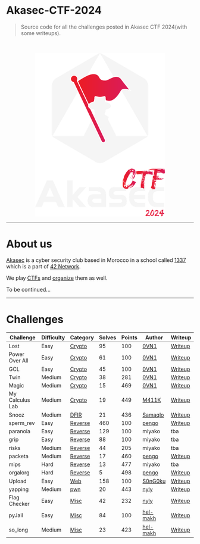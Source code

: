 # Akasec-CTF-2024
> Source code for all the challenges posted in Akasec CTF 2024(with some writeups).

<br>

<p align="center">
  <img src="img/akasec_logo.png"  width="350"/>
</p>

------------------------------

# About us

[Akasec](https://akasec.club) is a cyber security club based in Morocco in a school called [1337](https://1337.ma) which is a part of [42 Network](https://42.fr).

We play [CTFs](https://ctftime.org/team/107202) and [organize](https://ctftime.org/event/2222) them as well.

To be continued...

------------------------------

# Challenges


| Challenge | Difficulty | Category | Solves | Points | Author | Writeup |
| --------- | ---------- | -------- | ------ | ------ | ------ | ------- |
| Lost      | Easy       | [Crypto](https://github.com/AkaSec-1337-CyberSecurity-Club/Akasec-CTF-2024/tree/main/crypto)   | 95     | 100    | [0VN1](https://github.com/sou200) | [Writeup](https://github.com/AkaSec-1337-CyberSecurity-Club/Akasec-CTF-2024/tree/main/crypto#lost) |
| Power Over All | Easy | [Crypto](https://github.com/AkaSec-1337-CyberSecurity-Club/Akasec-CTF-2024/tree/main/crypto) | 61 | 100 | [0VN1](https://github.com/sou200) | [Writeup](https://github.com/AkaSec-1337-CyberSecurity-Club/Akasec-CTF-2024/tree/main/crypto#power-over-all) |
| GCL | Easy | [Crypto](https://github.com/AkaSec-1337-CyberSecurity-Club/Akasec-CTF-2024/tree/main/crypto) | 45 | 100 | [0VN1](https://github.com/sou200) | [Writeup](https://github.com/AkaSec-1337-CyberSecurity-Club/Akasec-CTF-2024/tree/main/crypto#gcl) |
| Twin | Medium | [Crypto](https://github.com/AkaSec-1337-CyberSecurity-Club/Akasec-CTF-2024/tree/main/crypto) | 38 | 281 | [0VN1](https://github.com/sou200) | [Writeup](https://github.com/AkaSec-1337-CyberSecurity-Club/Akasec-CTF-2024/tree/main/crypto#twin) |
| Magic | Medium | [Crypto](https://github.com/AkaSec-1337-CyberSecurity-Club/Akasec-CTF-2024/tree/main/crypto) | 15 | 469 | [0VN1](https://github.com/sou200) | [Writeup](https://github.com/AkaSec-1337-CyberSecurity-Club/Akasec-CTF-2024/tree/main/crypto#magic) |
| My Calculus Lab | Medium | [Crypto](https://github.com/AkaSec-1337-CyberSecurity-Club/Akasec-CTF-2024/tree/main/crypto) | 19 | 449 | [M411K](https://github.com/mwlik) | [Writeup](https://github.com/AkaSec-1337-CyberSecurity-Club/Akasec-CTF-2024/blob/main/crypto/My_Calculus_Lab/solve/solve.py) |
| Snooz | Medium | [DFIR](https://github.com/AkaSec-1337-CyberSecurity-Club/Akasec-CTF-2024/tree/main/DFIR) | 21 | 436 | [Samaqlo](https://github.com/samaqlo) | [Writeup](https://github.com/AkaSec-1337-CyberSecurity-Club/Akasec-CTF-2024/blob/main/DFIR/Snooz/writeup.md) |
| sperm_rev | Easy | [Reverse](https://github.com/AkaSec-1337-CyberSecurity-Club/Akasec-CTF-2024/tree/main/reverse) | 460 | 100 | [pengo](https://github.com/P3enguin) | [Writeup](https://github.com/AkaSec-1337-CyberSecurity-Club/Akasec-CTF-2024/tree/main/reverse/sperm_rev/README.md) |
| paranoia | Easy | [Reverse](https://github.com/AkaSec-1337-CyberSecurity-Club/Akasec-CTF-2024/tree/main/reverse) | 129 | 100 | miyako | tba |
| grip | Easy | [Reverse](https://github.com/AkaSec-1337-CyberSecurity-Club/Akasec-CTF-2024/tree/main/reverse) | 88 | 100 | miyako | tba |
| risks | Medium | [Reverse](https://github.com/AkaSec-1337-CyberSecurity-Club/Akasec-CTF-2024/tree/main/reverse) | 44 | 205 | miyako | tba |
| packeta | Medium | [Reverse](https://github.com/AkaSec-1337-CyberSecurity-Club/Akasec-CTF-2024/tree/main/reverse) | 17 | 460 | [pengo](https://github.com/P3enguin) | [Writeup](https://github.com/AkaSec-1337-CyberSecurity-Club/Akasec-CTF-2024/tree/main/reverse/packeta/README.md) |
| mips | Hard | [Reverse](https://github.com/AkaSec-1337-CyberSecurity-Club/Akasec-CTF-2024/tree/main/reverse) | 13 | 477 | miyako | tba |
| orgalorg | Hard | [Reverse](https://github.com/AkaSec-1337-CyberSecurity-Club/Akasec-CTF-2024/tree/main/reverse) | 5 | 498 | [pengo](https://github.com/P3enguin) | [Writeup](https://github.com/AkaSec-1337-CyberSecurity-Club/Akasec-CTF-2024/tree/main/reverse/orgalorg/README.md) |
| Upload | Easy | [Web](https://github.com/AkaSec-1337-CyberSecurity-Club/Akasec-CTF-2024/tree/main/web) | 158 | 100 | [S0nG0ku](https://github.com/S0nG0ku0) | [Writeup](https://github.com/AkaSec-1337-CyberSecurity-Club/Akasec-CTF-2024/blob/main/web/Upload/README.md) |
| yapping | Medium | [pwn](https://github.com/AkaSec-1337-CyberSecurity-Club/Akasec-CTF-2024/tree/main/pwn) | 20 | 443 | [nyly](https://github.com/imenyoo2) | [Writeup](https://github.com/AkaSec-1337-CyberSecurity-Club/Akasec-CTF-2024/blob/main/pwn/yapping/README.md) |
| Flag Checker | Easy | [Misc](https://github.com/AkaSec-1337-CyberSecurity-Club/Akasec-CTF-2024/tree/main/misc) | 42 | 232 | [nyly](https://github.com/imenyoo2) | [Writeup](https://github.com/AkaSec-1337-CyberSecurity-Club/Akasec-CTF-2024/blob/main/misc/Flag%20Checker/README.md) |
| pyJail | Easy | [Misc](https://github.com/AkaSec-1337-CyberSecurity-Club/Akasec-CTF-2024/tree/main/misc) | 84 | 100 | [hel-makh](https://github.com/hel-makh) | [Writeup](https://github.com/AkaSec-1337-CyberSecurity-Club/Akasec-CTF-2024/blob/main/misc/pyJail) |
| so_long | Medium | [Misc](https://github.com/AkaSec-1337-CyberSecurity-Club/Akasec-CTF-2024/tree/main/misc) | 23 | 423 | [hel-makh](https://github.com/hel-makh) | [Writeup](https://github.com/AkaSec-1337-CyberSecurity-Club/Akasec-CTF-2024/blob/main/misc/so_long) |
